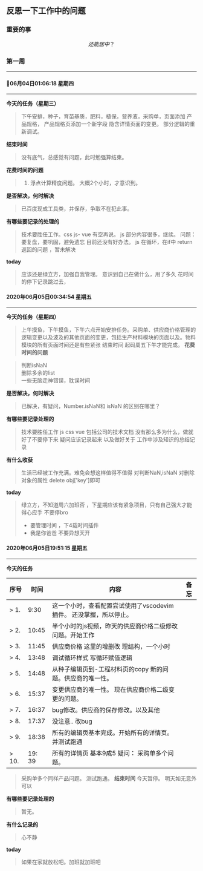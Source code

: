 ## 反思一下工作中的问题

### 重要的事

$$ 还能居中？  $$

### 第一周
---
#### 06月04日01:06:18 星期四
---
**今天的任务（星期三）**
> 下午安排，种子，育苗基质，肥料，植保，营养液，采购单，页面添加 产品规格， 产品规格页添加一个新字段
> 隐含详情页面的变更。 部分逻辑的重新调试。

**结束时间**
> 没有底气，总感觉有问题，此时勉强算结束。

**花费时间的问题**
> 1. 浮点计算精度问题。 大概2个小时，才意识到。

**是否解决，何时解决**
> 已百度现成工具类，并保存，争取不在犯此事。

**有哪些要记录的处理的**
> 技术要胜任工作。css  js-  vue 有空再说。
> js  部分内容很多，继续。  问题： 要复盘，要巩固，避免遗忘 目前还没有好办法。
> js  在循环，在if中  return 返回的问题 ，暂未解决

**today**
> 应该还是绿立方，加强自我管理。 意识到自己在做什么，用了多久
> 花时间的停下记录跳过去，

#### 2020年06月05日00:34:54 星期五
---
**今天的任务（星期四）**

> 上午摸鱼，下午摸鱼，下午六点开始安排任务。采购单、供应商价格管理的逻辑变更以及波及的其他页面的变更，包括生产材料模块的页面以及。物料模块的所有页面时间还是有些紧张
结束时间
> 起码周五下午才能完成。
**花费时间的问题**

> 判断isNaN  
> 删除多余的list  
> 一些无脑走神错误，耽误时间 

**是否解决，何时解决**
> 已解决，有疑问，Number.isNaN和 isNaN 的区别在哪里？

**有哪些要记录处理的**
> 技术要胜任工作 js css vue  包括公司的技术文档
> 没有那么多为什么，做就好了不要停下来
> 疑问应该记录起来
> 以及做好关于 工作中涉及知识的总结记录

**有什么收获**
> 生活已经被工作充满。难免会想这样值得不值得
> 对判断NaN,isNaN 
> 对删除对象的属性 delete obj['key']即可

**today**
> 绿立方，不知道周六加班否 ，下星期应该有紧急项目，只有自己强大才能得心应手  不要停bro
> * 要管理时间 ，下4载时间插件 
> * 我是你爸爸 不要异想天开

#### 2020年06月05日19:51:15 星期五
---
**今天的任务**

序号|时间| 内容|备忘
--|--|--|--
> 1.| 9:30 | 这一个小时，查看配置尝试使用了vscodevim 插件。 还没掌握，所以停止。
> 2.|10:45 | 半个小时的js视频，昨天的供应商价格二级修改问题。开始工作
> 3. |11:45|  供应商价格 这里的增删改 理结构，一个小时 
> 4. |13:48 | 调试循环样式 写循环赋值逻辑
> 5. |14:48  |从种子编辑页到-工程材料页的copy 新的问题。供应商的唯一性。
> 6. |15:37  |变更供应商的唯一性。 现在供应商价格二级变更的问题。
> 7. |16:37   |bug修改。供应商的保存修改。以及其他
> 8. |17:37   |没注意.. 改bug 
> 9. |18:38   |所有的编辑页基本完成。开始所有的详情页。并测试跑通
> 10. |19:    39  |所有的详情页 基本9成5   疑问： 采购单多个问题。
>  采购单多个同样产品问题。 测试跑通。 
**结束时间**
> 今天暂停。 明天如无意外可以

**有哪些要记录处理的**
> 暂无。

**有什么记录的**
> 心不静

**today**
> 如果在家就放松吧。加班就加班吧